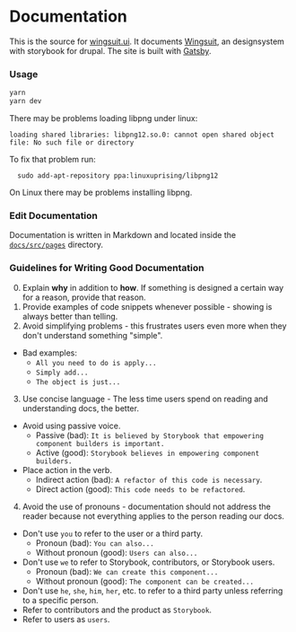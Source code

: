 # Documentation

This is the source for [wingsuit.ui](https://storybook.js.org). It documents [Wingsuit](https://github.com/wingsuit-designsystem/wingsuit), an designsystem with storybook for drupal. The site is built with [Gatsby](https://github.com/gatsbyjs/gatsby).

### Usage

```sh
yarn
yarn dev
```

There may be problems loading libpng under linux:
``` 
loading shared libraries: libpng12.so.0: cannot open shared object file: No such file or directory
```
To fix that problem run:
```
  sudo add-apt-repository ppa:linuxuprising/libpng12
```

On Linux there may be problems installing libpng. 
### Edit Documentation

Documentation is written in Markdown and located inside the [`docs/src/pages`](https://github.com/wingsuit-designsystem/wingsuit/tree/master/docs/src/pages) directory.

### Guidelines for Writing Good Documentation

0. Explain **why** in addition to **how**. If something is designed a certain way for a reason, provide that reason.
1. Provide examples of code snippets whenever possible - showing is always better than telling.
2. Avoid simplifying problems - this frustrates users even more when they don't understand something "simple".
* Bad examples:
  - `All you need to do is apply...`
  - `Simply add...`
  - `The object is just...`
3. Use concise language - The less time users spend on reading and understanding docs, the better.
* Avoid using passive voice.
  - Passive (bad): `It is believed by Storybook that empowering component builders is important.`
  - Active (good): `Storybook believes in empowering component builders.`
* Place action in the verb.
  - Indirect action (bad): `A refactor of this code is necessary`.
  - Direct action (good): `This code needs to be refactored`.
4. Avoid the use of pronouns - documentation should not address the reader because not everything applies to the person reading our docs.
* Don't use `you` to refer to the user or a third party.
  - Pronoun (bad): `You can also...`
  - Without pronoun (good): `Users can also...`
* Don't use `we` to refer to Storybook, contributors, or Storybook users.
  - Pronoun (bad): `We can create this component...`
  - Without pronoun (good): `The component can be created...`
* Don't use `he`, `she`, `him`, `her`, etc. to refer to a third party unless referring to a specific person.
* Refer to contributors and the product as `Storybook`.
* Refer to users as `users`.
